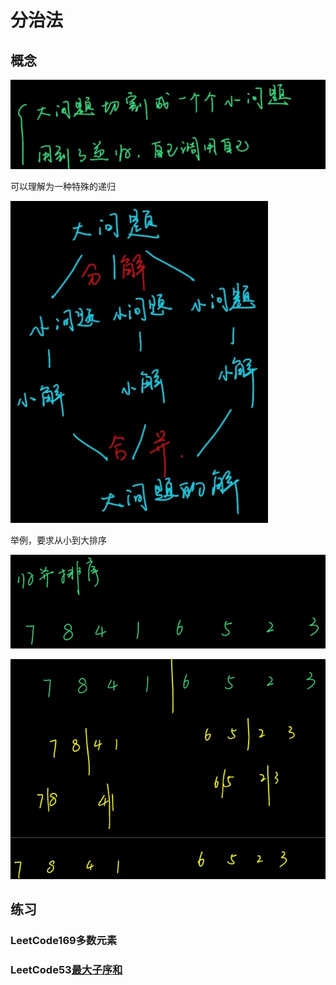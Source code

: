 # 分治法

## 概念

![image-20210513112624090](images/image-20210513112624090.png)

可以理解为一种特殊的递归

![image-20210513112702556](images/image-20210513112702556.png)

举例，要求从小到大排序

![image-20210513112737790](images/image-20210513112737790.png)



![image-20210513112840294](images/image-20210513112840294.png)

## 练习

### LeetCode169多数元素

### LeetCode53[最大子序和](https://leetcode-cn.com/problems/maximum-subarray) 







